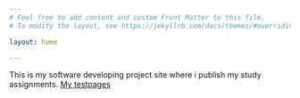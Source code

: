 ```yaml
---
# Feel free to add content and custom Front Matter to this file.
# To modify the layout, see https://jekyllrb.com/docs/themes/#overriding-theme-defaults

layout: home

---
```


This is my software developing project site where i publish my study assignments. 
[My testpages](/web/index.html)
